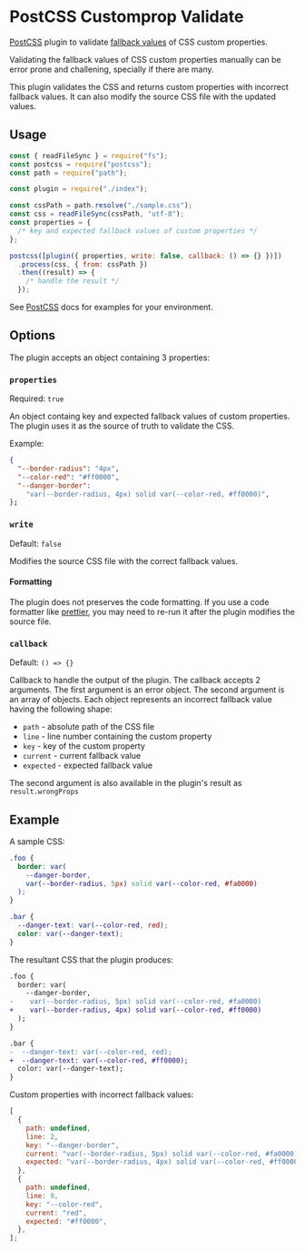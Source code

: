 # PostCSS Customprop Validate

[PostCSS] plugin to validate [fallback values] of CSS custom properties.

Validating the fallback values of CSS custom properties manually can be error prone and challening, specially if there are many.

This plugin validates the CSS and returns custom properties with incorrect fallback values. It can also modify the source CSS file with the updated values.

## Usage

```js
const { readFileSync } = require("fs");
const postcss = require("postcss");
const path = require("path");

const plugin = require("./index");

const cssPath = path.resolve("./sample.css");
const css = readFileSync(cssPath, "utf-8");
const properties = {
  /* key and expected fallback values of custom properties */
};

postcss([plugin({ properties, write: false, callback: () => {} })])
  .process(css, { from: cssPath })
  .then((result) => {
    /* handle the result */
  });
```

See [PostCSS] docs for examples for your environment.

## Options

The plugin accepts an object containing 3 properties:

### **`properties`**

Required: `true`

An object containg key and expected fallback values of custom properties. The plugin uses it as the source of truth to validate the CSS.

Example:

```json
{
  "--border-radius": "4px",
  "--color-red": "#ff0000",
  "--danger-border":
    "var(--border-radius, 4px) solid var(--color-red, #ff0000)",
};
```

### **`write`**

Default: `false`

Modifies the source CSS file with the correct fallback values.

#### Formatting

The plugin does not preserves the code formatting. If you use a code formatter like [prettier], you may need to re-run it after the plugin modifies the source file.

### **`callback`**

Default: `() => {}`

Callback to handle the output of the plugin. The callback accepts 2 arguments. The first argument is an error object. The second argument is an array of objects. Each object represents an incorrect fallback value having the following shape:

- `path` - absolute path of the CSS file
- `line` - line number containing the custom property
- `key` - key of the custom property
- `current` - current fallback value
- `expected` - expected fallback value

The second argument is also available in the plugin's result as `result.wrongProps`

## Example

A sample CSS:

```css
.foo {
  border: var(
    --danger-border,
    var(--border-radius, 5px) solid var(--color-red, #fa0000)
  );
}

.bar {
  --danger-text: var(--color-red, red);
  color: var(--danger-text);
}
```

The resultant CSS that the plugin produces:

```diff
.foo {
  border: var(
    --danger-border,
-    var(--border-radius, 5px) solid var(--color-red, #fa0000)
+    var(--border-radius, 4px) solid var(--color-red, #ff0000)
  );
}

.bar {
-  --danger-text: var(--color-red, red);
+  --danger-text: var(--color-red, #ff0000);
  color: var(--danger-text);
}
```

Custom properties with incorrect fallback values:

```js
[
  {
    path: undefined,
    line: 2,
    key: "--danger-border",
    current: "var(--border-radius, 5px) solid var(--color-red, #fa0000)",
    expected: "var(--border-radius, 4px) solid var(--color-red, #ff0000)",
  },
  {
    path: undefined,
    line: 9,
    key: "--color-red",
    current: "red",
    expected: "#ff0000",
  },
];
```

[postcss]: https://github.com/postcss/postcss
[fallback values]: https://developer.mozilla.org/en-US/docs/Web/CSS/Using_CSS_custom_properties#custom_property_fallback_values
[prettier]: https://github.com/prettier/prettier
[options]: #options
[response]: #response
[official docs]: https://github.com/postcss/postcss#usage
